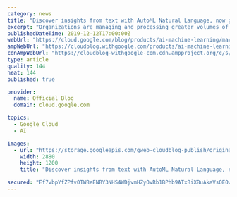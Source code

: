 ```yaml
---
category: news
title: "Discover insights from text with AutoML Natural Language, now generally available"
excerpt: "Organizations are managing and processing greater volumes of text-heavy, unstructured data than ever before. To manage this information more efficiently, organizations are looking to machine learning to help with the complex sorting, processing, and analysis this content needs. In particular, natural"
publishedDateTime: 2019-12-12T17:00:00Z
webUrl: "https://cloud.google.com/blog/products/ai-machine-learning/machine-learning-feature-automl-natural-language-generally-available/"
ampWebUrl: "https://cloudblog.withgoogle.com/products/ai-machine-learning/machine-learning-feature-automl-natural-language-generally-available/amp/"
cdnAmpWebUrl: "https://cloudblog-withgoogle-com.cdn.ampproject.org/c/s/cloudblog.withgoogle.com/products/ai-machine-learning/machine-learning-feature-automl-natural-language-generally-available/amp/"
type: article
quality: 144
heat: 144
published: true

provider:
  name: Official Blog
  domain: cloud.google.com

topics:
  - Google Cloud
  - AI

images:
  - url: "https://storage.googleapis.com/gweb-cloudblog-publish/original_images/Google_Cloud_AutoML.jpg"
    width: 2880
    height: 1200
    title: "Discover insights from text with AutoML Natural Language, now generally available"

secured: "Ef7vbpYfZPfv0TW8eENBY3NHS4WDjvmHZyOvRb1BPhb9ATxBiXBuAkaVsOE0w75Y9Q0k2HsBHdsLF4xNRS85z2m5kcwlmTzFBHL/ON+ds9fnccGvUL8HeSae97WzROmvqBHaiVmzEW+zTG9Wmuo7/ljbFQbR9YmoYVcDlnga/8r1LXJTlJ7yjOlHm4TDPmtQnyOHEPDKT4ruZUIcdHoy7bcx1Igj5rTwGo6u7IPEqGIz8GVR/D1/6dN0L12HAKmHjFJW9NGgX4Q5U9KF0UuTAAOxjBXls4d4KmmRz3GEGTpePq3bnV6X92+19euLt/it/rKYjzdFrYBdYI7xiIuWIA==;Ela+VEPEeFfmWkWlV0hw6A=="
---
```


